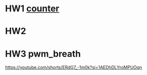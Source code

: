 # HW1  [counter](https://www.youtube.com/shorts/73Q8eGjqQkQ)


# HW2

# HW3  pwm_breath
https://youtube.com/shorts/ERdG7_-1m0k?si=1AEDhDLYroMPUOqn
